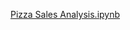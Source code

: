 [Pizza Sales Analysis.ipynb](https://github.com/user-attachments/files/23030451/Pizza.Sales.Analysis.ipynb)
